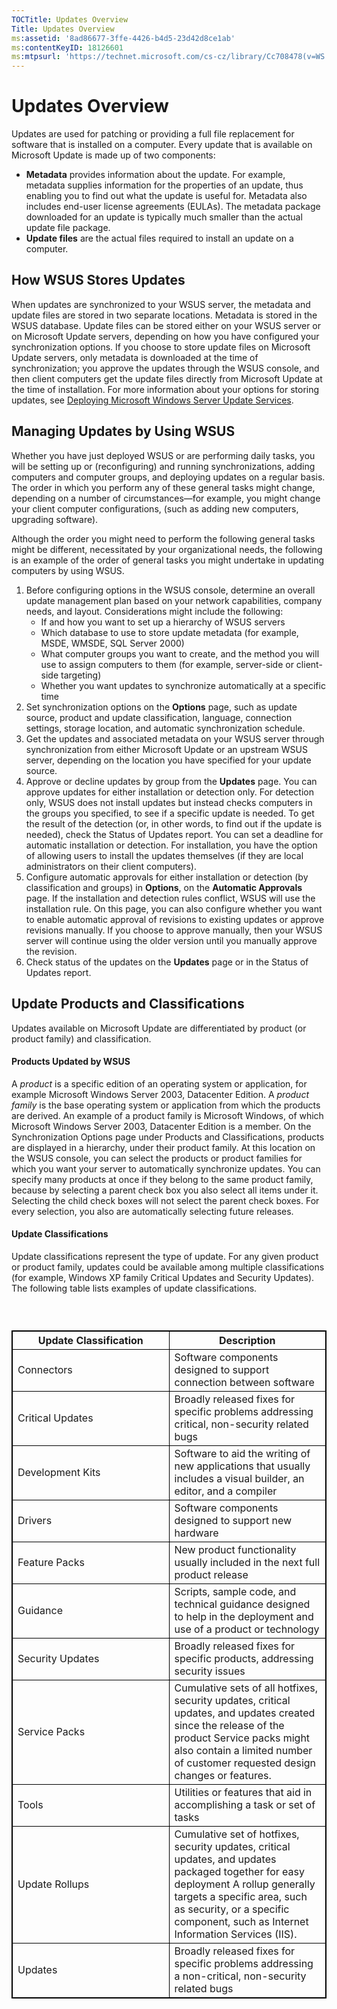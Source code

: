 ```yaml
---
TOCTitle: Updates Overview
Title: Updates Overview
ms:assetid: '8ad86677-3ffe-4426-b4d5-23d42d8ce1ab'
ms:contentKeyID: 18126601
ms:mtpsurl: 'https://technet.microsoft.com/cs-cz/library/Cc708478(v=WS.10)'
---
```


Updates Overview
================

Updates are used for patching or providing a full file replacement for software that is installed on a computer. Every update that is available on Microsoft Update is made up of two components:

-   **Metadata** provides information about the update. For example, metadata supplies information for the properties of an update, thus enabling you to find out what the update is useful for. Metadata also includes end-user license agreements (EULAs). The metadata package downloaded for an update is typically much smaller than the actual update file package.
-   **Update files** are the actual files required to install an update on a computer.

How WSUS Stores Updates
-----------------------

When updates are synchronized to your WSUS server, the metadata and update files are stored in two separate locations. Metadata is stored in the WSUS database. Update files can be stored either on your WSUS server or on Microsoft Update servers, depending on how you have configured your synchronization options. If you choose to store update files on Microsoft Update servers, only metadata is downloaded at the time of synchronization; you approve the updates through the WSUS console, and then client computers get the update files directly from Microsoft Update at the time of installation. For more information about your options for storing updates, see [Deploying Microsoft Windows Server Update Services](http://go.microsoft.com/fwlink/?linkid=41777).

Managing Updates by Using WSUS
------------------------------

Whether you have just deployed WSUS or are performing daily tasks, you will be setting up or (reconfiguring) and running synchronizations, adding computers and computer groups, and deploying updates on a regular basis. The order in which you perform any of these general tasks might change, depending on a number of circumstances—for example, you might change your client computer configurations, (such as adding new computers, upgrading software).

Although the order you might need to perform the following general tasks might be different, necessitated by your organizational needs, the following is an example of the order of general tasks you might undertake in updating computers by using WSUS.

1.  Before configuring options in the WSUS console, determine an overall update management plan based on your network capabilities, company needs, and layout. Considerations might include the following:
    -   If and how you want to set up a hierarchy of WSUS servers
    -   Which database to use to store update metadata (for example, MSDE, WMSDE, SQL Server 2000)
    -   What computer groups you want to create, and the method you will use to assign computers to them (for example, server-side or client-side targeting)
    -   Whether you want updates to synchronize automatically at a specific time
2.  Set synchronization options on the **Options** page, such as update source, product and update classification, language, connection settings, storage location, and automatic synchronization schedule.
3.  Get the updates and associated metadata on your WSUS server through synchronization from either Microsoft Update or an upstream WSUS server, depending on the location you have specified for your update source.
4.  Approve or decline updates by group from the **Updates** page. You can approve updates for either installation or detection only. For detection only, WSUS does not install updates but instead checks computers in the groups you specified, to see if a specific update is needed. To get the result of the detection (or, in other words, to find out if the update is needed), check the Status of Updates report. You can set a deadline for automatic installation or detection. For installation, you have the option of allowing users to install the updates themselves (if they are local administrators on their client computers).
5.  Configure automatic approvals for either installation or detection (by classification and groups) in **Options**, on the **Automatic Approvals** page. If the installation and detection rules conflict, WSUS will use the installation rule. On this page, you can also configure whether you want to enable automatic approval of revisions to existing updates or approve revisions manually. If you choose to approve manually, then your WSUS server will continue using the older version until you manually approve the revision.
6.  Check status of the updates on the **Updates** page or in the Status of Updates report.

Update Products and Classifications
-----------------------------------

Updates available on Microsoft Update are differentiated by product (or product family) and classification.

#### Products Updated by WSUS

A *product* is a specific edition of an operating system or application, for example Microsoft Windows Server 2003, Datacenter Edition. A *product family* is the base operating system or application from which the products are derived. An example of a product family is Microsoft Windows, of which Microsoft Windows Server 2003, Datacenter Edition is a member. On the Synchronization Options page under Products and Classifications, products are displayed in a hierarchy, under their product family. At this location on the WSUS console, you can select the products or product families for which you want your server to automatically synchronize updates. You can specify many products at once if they belong to the same product family, because by selecting a parent check box you also select all items under it. Selecting the child check boxes will not select the parent check boxes. For every selection, you also are automatically selecting future releases.

#### Update Classifications

Update classifications represent the type of update. For any given product or product family, updates could be available among multiple classifications (for example, Windows XP family Critical Updates and Security Updates). The following table lists examples of update classifications.

###  

 
<table style="border:1px solid black;">
<colgroup>
<col width="50%" />
<col width="50%" />
</colgroup>
<thead>
<tr class="header">
<th style="border:1px solid black;" >Update Classification</th>
<th style="border:1px solid black;" >Description</th>
</tr>
</thead>
<tbody>
<tr class="odd">
<td style="border:1px solid black;">Connectors</td>
<td style="border:1px solid black;">Software components designed to support connection between software</td>
</tr>
<tr class="even">
<td style="border:1px solid black;">Critical Updates</td>
<td style="border:1px solid black;">Broadly released fixes for specific problems addressing critical, non-security related bugs</td>
</tr>
<tr class="odd">
<td style="border:1px solid black;">Development Kits</td>
<td style="border:1px solid black;">Software to aid the writing of new applications that usually includes a visual builder, an editor, and a compiler</td>
</tr>
<tr class="even">
<td style="border:1px solid black;">Drivers</td>
<td style="border:1px solid black;">Software components designed to support new hardware</td>
</tr>
<tr class="odd">
<td style="border:1px solid black;">Feature Packs</td>
<td style="border:1px solid black;">New product functionality usually included in the next full product release</td>
</tr>
<tr class="even">
<td style="border:1px solid black;">Guidance</td>
<td style="border:1px solid black;">Scripts, sample code, and technical guidance designed to help in the deployment and use of a product or technology</td>
</tr>
<tr class="odd">
<td style="border:1px solid black;">Security Updates</td>
<td style="border:1px solid black;">Broadly released fixes for specific products, addressing security issues</td>
</tr>
<tr class="even">
<td style="border:1px solid black;">Service Packs</td>
<td style="border:1px solid black;">Cumulative sets of all hotfixes, security updates, critical updates, and updates created since the release of the product
Service packs might also contain a limited number of customer requested design changes or features.</td>
</tr>
<tr class="odd">
<td style="border:1px solid black;">Tools</td>
<td style="border:1px solid black;">Utilities or features that aid in accomplishing a task or set of tasks</td>
</tr>
<tr class="even">
<td style="border:1px solid black;">Update Rollups</td>
<td style="border:1px solid black;">Cumulative set of hotfixes, security updates, critical updates, and updates packaged together for easy deployment
A rollup generally targets a specific area, such as security, or a specific component, such as Internet Information Services (IIS).</td>
</tr>
<tr class="odd">
<td style="border:1px solid black;">Updates</td>
<td style="border:1px solid black;">Broadly released fixes for specific problems addressing a non-critical, non-security related bugs</td>
</tr>
</tbody>
</table>
